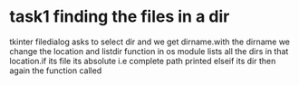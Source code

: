 # task1 finding the files in a dir
tkinter filedialog asks to select dir and we get dirname.with the dirname we change the location
and listdir function in os module lists all the dirs in that location.if its file its absolute i.e complete path printed elseif its
dir then again the function called
